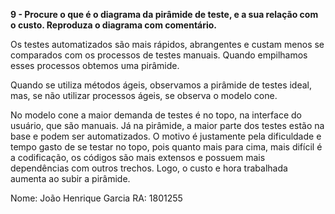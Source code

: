 **9 - Procure o que é o diagrama da pirâmide de teste, e a sua relação com o custo. Reproduza o diagrama com comentário.**

Os testes automatizados são mais rápidos, abrangentes e custam menos se comparados com os processos de testes manuais. Quando empilhamos esses processos obtemos uma pirâmide. 

Quando se utiliza métodos ágeis, observamos a pirâmide de testes ideal, mas, se não utilizar processos ágeis, se observa o modelo cone.

No modelo cone a maior demanda de testes é no topo, na interface do usuário, que são manuais. Já na pirâmide, a maior parte dos testes estão na base e podem ser automatizados. O motivo é justamente pela dificuldade e tempo gasto de se testar no topo, pois quanto mais para cima, mais difícil é a codificação, os códigos são mais extensos e possuem mais dependências com outros trechos. Logo, o custo e hora trabalhada aumenta ao subir a pirâmide.

Nome: João Henrique Garcia RA: 1801255
